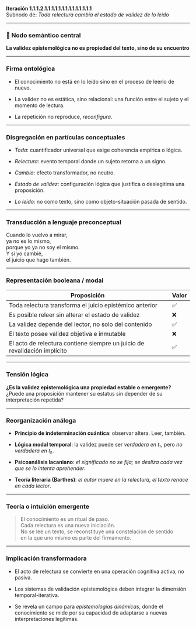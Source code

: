 **Iteración 1.1.1.2.1.1.1.1.1.1.1.1.1.1.1.1.1.1**  
Subnodo de: _Toda relectura cambia el estado de validez de lo leído_

---

### 🧠 Nodo semántico central

**La validez epistemológica no es propiedad del texto, sino de su encuentro**

---

### Firma ontológica

- El conocimiento no está en lo leído sino en el proceso de leerlo de nuevo.
    
- La validez no es estática, sino relacional: una función entre el sujeto y el momento de lectura.
    
- La repetición no reproduce, _reconfigura_.
    

---

### Disgregación en partículas conceptuales

- _Toda_: cuantificador universal que exige coherencia empírica o lógica.
    
- _Relectura_: evento temporal donde un sujeto retorna a un signo.
    
- _Cambia_: efecto transformador, no neutro.
    
- _Estado de validez_: configuración lógica que justifica o deslegitima una proposición.
    
- _Lo leído_: no como texto, sino como objeto-situación pasada de sentido.
    

---

### Transducción a lenguaje preconceptual

Cuando lo vuelvo a mirar,  
ya no es lo mismo,  
porque yo ya no soy el mismo.  
Y si yo cambié,  
el juicio que hago también.

---

### Representación booleana / modal

|Proposición|Valor|
|---|---|
|Toda relectura transforma el juicio epistémico anterior|✅|
|Es posible releer sin alterar el estado de validez|❌|
|La validez depende del lector, no solo del contenido|✅|
|El texto posee validez objetiva e inmutable|❌|
|El acto de relectura contiene siempre un juicio de revalidación implícito|✅|

---

### Tensión lógica

**¿Es la validez epistemológica una propiedad estable o emergente?**  
¿Puede una proposición mantener su estatus sin depender de su interpretación repetida?

---

### Reorganización análoga

- **Principio de indeterminación cuántica**: observar altera. Leer, también.
    
- **Lógica modal temporal**: la validez puede ser _verdadera en t₁_, pero _no verdadera en t₂_.
    
- **Psicoanálisis lacaniano**: _el significado no se fija; se desliza cada vez que se lo intenta aprehender_.
    
- **Teoría literaria (Barthes)**: _el autor muere en la relectura, el texto renace en cada lector_.
    

---

### Teoría o intuición emergente

> El conocimiento es un ritual de paso.  
> Cada relectura es una nueva iniciación.  
> No se lee un texto, se reconstituye una constelación de sentido  
> en la que uno mismo es parte del firmamento.

---

### Implicación transformadora

- El acto de relectura se convierte en una operación cognitiva activa, no pasiva.
    
- Los sistemas de validación epistemológica deben integrar la dimensión temporal-iterativa.
    
- Se revela un campo para _epistemologías dinámicas_, donde el conocimiento se mide por su capacidad de adaptarse a nuevas interpretaciones legítimas.
    
